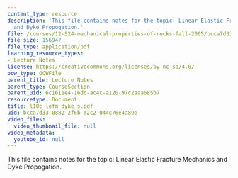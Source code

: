 ```yaml
---
content_type: resource
description: 'This file contains notes for the topic: Linear Elastic Fracture Mechanics
  and Dyke Propogation.'
file: /courses/12-524-mechanical-properties-of-rocks-fall-2005/bcca7d3308822f6bd2c2044c76e4a89e_l10c_lefm_dyke_s.pdf
file_size: 156947
file_type: application/pdf
learning_resource_types:
- Lecture Notes
license: https://creativecommons.org/licenses/by-nc-sa/4.0/
ocw_type: OCWFile
parent_title: Lecture Notes
parent_type: CourseSection
parent_uid: 6c1611e4-16dc-ac4c-a120-97c2aaa685b7
resourcetype: Document
title: l10c_lefm_dyke_s.pdf
uid: bcca7d33-0882-2f6b-d2c2-044c76e4a89e
video_files:
  video_thumbnail_file: null
video_metadata:
  youtube_id: null
---
```

This file contains notes for the topic: Linear Elastic Fracture Mechanics and Dyke Propogation.